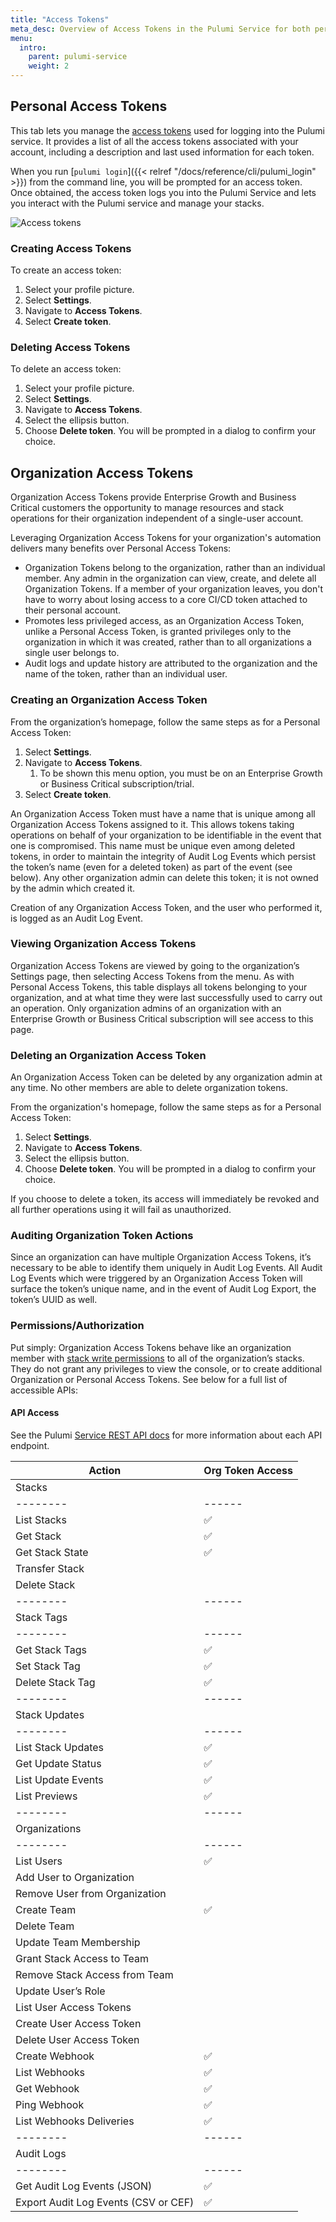 ```yaml
---
title: "Access Tokens"
meta_desc: Overview of Access Tokens in the Pulumi Service for both personal accounts and organizations.
menu:
  intro:
    parent: pulumi-service
    weight: 2
---
```

## Personal Access Tokens

This tab lets you manage the [access tokens](https://en.wikipedia.org/wiki/Access_token) used for logging into the Pulumi service. It provides a list of all the access tokens associated with your account, including a description and last used information for each token.

When you run [`pulumi login`]({{< relref "/docs/reference/cli/pulumi_login" >}}) from the command line, you will be prompted for an access token. Once obtained, the access token logs you into the Pulumi Service and lets you interact with the Pulumi service and manage your stacks.

![Access tokens](/images/docs/reference/service/access-tokens.png)

### Creating Access Tokens

To create an access token:

1. Select your profile picture.
1. Select **Settings**.
1. Navigate to **Access Tokens**.
1. Select **Create token**.

### Deleting Access Tokens

To delete an access token:

1. Select your profile picture.
1. Select **Settings**.
1. Navigate to **Access Tokens**.
1. Select the ellipsis button.
1. Choose **Delete token**. You will be prompted in a dialog to confirm your choice.

## Organization Access Tokens

Organization Access Tokens provide Enterprise Growth and Business Critical customers the opportunity to manage resources and stack operations for their organization independent of a single-user account.

Leveraging Organization Access Tokens for your organization's automation delivers many benefits over Personal Access Tokens:

* Organization Tokens belong to the organization, rather than an individual member. Any admin in the organization can view, create, and delete all Organization Tokens. If a member of your organization leaves, you don't have to worry about losing access to a core CI/CD token attached to their personal account.
* Promotes less privileged access, as an Organization Access Token, unlike a Personal Access Token, is granted privileges only to the organization in which it was created, rather than to all organizations a single user belongs to.
* Audit logs and update history are attributed to the organization and the name of the token, rather than an individual user.

### Creating an Organization Access Token

From the organization’s homepage, follow the same steps as for a Personal Access Token:

1. Select **Settings**.
1. Navigate to **Access Tokens**.
    1. To be shown this menu option, you must be on an Enterprise Growth or Business Critical subscription/trial.
1. Select **Create token**.

An Organization Access Token must have a name that is unique among all Organization Access Tokens assigned to it. This allows tokens taking operations on behalf of your organization to be identifiable in the event that one is compromised. This name must be unique even among deleted tokens, in order to maintain the integrity of Audit Log Events which persist the token’s name (even for a deleted token) as part of the event (see below). Any other organization admin can delete this token; it is not owned by the admin which created it.

Creation of any Organization Access Token, and the user who performed it, is logged as an Audit Log Event.

### Viewing Organization Access Tokens

Organization Access Tokens are viewed by going to the organization’s Settings page, then selecting Access Tokens from the menu. As with Personal Access Tokens, this table displays all tokens belonging to your organization, and at what time they were last successfully used to carry out an operation. Only organization admins of an organization with an Enterprise Growth or Business Critical subscription will see access to this page.

### Deleting an Organization Access Token

An Organization Access Token can be deleted by any organization admin at any time. No other members are able to delete organization tokens.

From the organization's homepage, follow the same steps as for a Personal Access Token:

1. Select **Settings**.
1. Navigate to **Access Tokens**.
1. Select the ellipsis button.
1. Choose **Delete token**. You will be prompted in a dialog to confirm your choice.

If you choose to delete a token, its access will immediately be revoked and all further operations using it will fail as unauthorized.

### Auditing Organization Token Actions

Since an organization can have multiple Organization Access Tokens, it’s necessary to be able to identify them uniquely in Audit Log Events. All Audit Log Events which were triggered by an Organization Access Token will surface the token’s unique name, and in the event of Audit Log Export, the token’s UUID as well.

### Permissions/Authorization

Put simply: Organization Access Tokens behave like an organization member with [stack write permissions](https://www.pulumi.com/docs/intro/pulumi-service/projects-and-stacks/#stack-permissions) to all of the organization’s stacks. They do not grant any privileges to view the console, or to create additional Organization or Personal Access Tokens. See below for a full list of accessible APIs:

#### API Access

See the Pulumi [Service REST API docs](https://www.pulumi.com/docs/reference/service-rest-api/) for more information about each API endpoint.

| Action | Org Token Access |
|--------|------|
| Stacks |
|--------|------|
| List Stacks | ✅ |
| Get Stack | ✅ |
| Get Stack State | ✅ |
| Transfer Stack |  |
| Delete Stack |  |
|--------|------|
| Stack Tags |
|--------|------|
| Get Stack Tags | ✅ |
| Set Stack Tag | ✅ |
| Delete Stack Tag | ✅ |
|--------|------|
| Stack Updates |
|--------|------|
| List Stack Updates | ✅ |
| Get Update Status | ✅ |
| List Update Events | ✅ |
| List Previews | ✅ |
|--------|------|
| Organizations |
|--------|------|
| List Users | ✅ |
| Add User to Organization |  |
| Remove User from Organization |  |
| Create Team | ✅ |
| Delete Team |  |
| Update Team Membership |  |
| Grant Stack Access to Team |  |
| Remove Stack Access from Team |  |
| Update User’s Role |  |
| List User Access Tokens |  |
| Create User Access Token |  |
| Delete User Access Token |  |
| Create Webhook | ✅ |
| List Webhooks | ✅ |
| Get Webhook | ✅ |
| Ping Webhook | ✅ |
| List Webhooks Deliveries | ✅ |
|--------|------|
| Audit Logs |
|--------|------|
| Get Audit Log Events (JSON) | ✅ |
| Export Audit Log Events (CSV or CEF) | ✅ |
